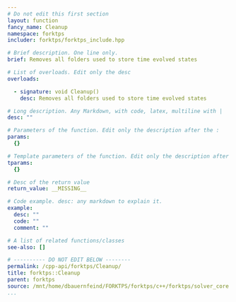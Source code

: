 ```yaml
---
# Do not edit this first section
layout: function
fancy_name: Cleanup
namespace: forktps
includer: forktps/forktps_include.hpp

# Brief description. One line only.
brief: Removes all folders used to store time evolved states

# List of overloads. Edit only the desc
overloads:

  - signature: void Cleanup()
    desc: Removes all folders used to store time evolved states

# Long description. Any Markdown, with code, latex, multiline with |
desc: ""

# Parameters of the function. Edit only the description after the :
params:
  {}

# Template parameters of the function. Edit only the description after the :
tparams:
  {}

# Desc of the return value
return_value: __MISSING__

# Code example. desc: any markdown to explain it.
example:
  desc: ""
  code: ""
  comment: ""

# A list of related functions/classes
see-also: []

# ---------- DO NOT EDIT BELOW --------
permalink: /cpp-api/forktps/Cleanup/
title: forktps::Cleanup
parent: forktps
source: /mnt/home/dbauernfeind/FORKTPS/forktps/c++/forktps/solver_core.hpp
...
```


